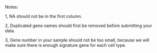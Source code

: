 Notes:

1, NA should not be in the first column.

2, Duplicated gene names should first be removed before submitting your data.

3, Gene number in your sample should not be too small, because we will make sure there is enough signature gene for each cell type.


